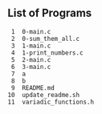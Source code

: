 ## List of Programs

     1	0-main.c
     2	0-sum_them_all.c
     3	1-main.c
     4	1-print_numbers.c
     5	2-main.c
     6	3-main.c
     7	a
     8	b
     9	README.md
    10	update_readme.sh
    11	variadic_functions.h
